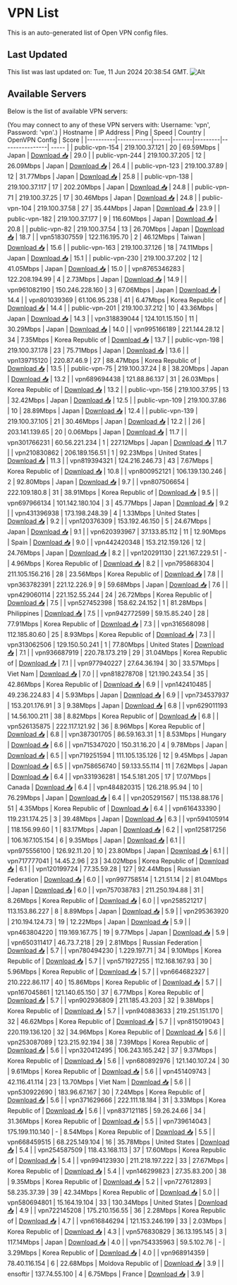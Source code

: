 # VPN List

This is an auto-generated list of Open VPN config files.

## Last Updated

This list was last updated on: Tue, 11 Jun 2024 20:38:54 GMT.
![Alt](https://repobeats.axiom.co/api/embed/186b98318ef1479477931607c1ad7d823f12451f.svg "Repobeats analytics image")

## Available Servers

Below is the list of available VPN servers:

(You may connect to any of these VPN servers with: Username: 'vpn', Password: 'vpn'.)
| Hostname | IP Address | Ping | Speed | Country | OpenVPN Config | Score |
|----------|------------|------|-------|---------|----------------| ----- |
| public-vpn-154 | 219.100.37.121 | 20 | 69.59Mbps | Japan | [Download 📥](./configs/server_0_JP.ovpn) | 29.0 |
| public-vpn-244 | 219.100.37.205 | 12 | 26.09Mbps | Japan | [Download 📥](./configs/server_1_JP.ovpn) | 26.4 |
| public-vpn-123 | 219.100.37.89 | 12 | 31.77Mbps | Japan | [Download 📥](./configs/server_2_JP.ovpn) | 25.8 |
| public-vpn-138 | 219.100.37.117 | 17 | 202.20Mbps | Japan | [Download 📥](./configs/server_3_JP.ovpn) | 24.8 |
| public-vpn-71 | 219.100.37.25 | 17 | 30.46Mbps | Japan | [Download 📥](./configs/server_4_JP.ovpn) | 24.8 |
| public-vpn-104 | 219.100.37.58 | 27 | 35.44Mbps | Japan | [Download 📥](./configs/server_5_JP.ovpn) | 23.9 |
| public-vpn-182 | 219.100.37.177 | 9 | 116.60Mbps | Japan | [Download 📥](./configs/server_6_JP.ovpn) | 20.8 |
| public-vpn-82 | 219.100.37.54 | 13 | 26.70Mbps | Japan | [Download 📥](./configs/server_7_JP.ovpn) | 18.7 |
| vpn518307559 | 122.116.195.70 | 2 | 46.12Mbps | Taiwan | [Download 📥](./configs/server_8_TW.ovpn) | 15.6 |
| public-vpn-163 | 219.100.37.126 | 18 | 74.11Mbps | Japan | [Download 📥](./configs/server_9_JP.ovpn) | 15.1 |
| public-vpn-230 | 219.100.37.202 | 12 | 41.05Mbps | Japan | [Download 📥](./configs/server_10_JP.ovpn) | 15.0 |
| vpn8765346283 | 122.208.194.99 | 4 | 2.73Mbps | Japan | [Download 📥](./configs/server_11_JP.ovpn) | 14.9 |
| vpn961082190 | 150.246.228.160 | 3 | 67.06Mbps | Japan | [Download 📥](./configs/server_12_JP.ovpn) | 14.4 |
| vpn801039369 | 61.106.95.238 | 41 | 6.47Mbps | Korea Republic of | [Download 📥](./configs/server_13_KR.ovpn) | 14.4 |
| public-vpn-201 | 219.100.37.212 | 10 | 43.36Mbps | Japan | [Download 📥](./configs/server_14_JP.ovpn) | 14.3 |
| vpn318839044 | 124.101.15.150 | 11 | 30.29Mbps | Japan | [Download 📥](./configs/server_15_JP.ovpn) | 14.0 |
| vpn995166189 | 221.144.28.12 | 34 | 7.35Mbps | Korea Republic of | [Download 📥](./configs/server_16_KR.ovpn) | 13.7 |
| public-vpn-198 | 219.100.37.178 | 23 | 75.71Mbps | Japan | [Download 📥](./configs/server_17_JP.ovpn) | 13.6 |
| vpn139715120 | 220.87.46.9 | 27 | 88.47Mbps | Korea Republic of | [Download 📥](./configs/server_18_KR.ovpn) | 13.5 |
| public-vpn-75 | 219.100.37.24 | 8 | 38.20Mbps | Japan | [Download 📥](./configs/server_19_JP.ovpn) | 13.2 |
| vpn689694438 | 121.88.86.137 | 31 | 26.03Mbps | Korea Republic of | [Download 📥](./configs/server_20_KR.ovpn) | 13.2 |
| public-vpn-156 | 219.100.37.95 | 13 | 32.42Mbps | Japan | [Download 📥](./configs/server_21_JP.ovpn) | 12.5 |
| public-vpn-109 | 219.100.37.86 | 10 | 28.89Mbps | Japan | [Download 📥](./configs/server_22_JP.ovpn) | 12.4 |
| public-vpn-139 | 219.100.37.105 | 21 | 30.46Mbps | Japan | [Download 📥](./configs/server_23_JP.ovpn) | 12.2 |
| 2i6 | 203.141.139.65 | 20 | 0.06Mbps | Japan | [Download 📥](./configs/server_24_JP.ovpn) | 11.7 |
| vpn301766231 | 60.56.221.234 | 1 | 227.12Mbps | Japan | [Download 📥](./configs/server_25_JP.ovpn) | 11.7 |
| vpn210830862 | 206.189.156.51 | 1 | 92.23Mbps | United States | [Download 📥](./configs/server_26_US.ovpn) | 11.3 |
| vpn819394321 | 124.216.246.73 | 43 | 7.67Mbps | Korea Republic of | [Download 📥](./configs/server_27_KR.ovpn) | 10.8 |
| vpn800952121 | 106.139.130.246 | 2 | 92.80Mbps | Japan | [Download 📥](./configs/server_28_JP.ovpn) | 9.7 |
| vpn807506654 | 222.109.180.8 | 31 | 38.91Mbps | Korea Republic of | [Download 📥](./configs/server_29_KR.ovpn) | 9.5 |
| vpn697966134 | 101.142.180.104 | 3 | 45.77Mbps | Japan | [Download 📥](./configs/server_30_JP.ovpn) | 9.2 |
| vpn431396938 | 173.198.248.39 | 4 | 1.33Mbps | United States | [Download 📥](./configs/server_31_US.ovpn) | 9.2 |
| vpn120376309 | 153.192.46.150 | 5 | 24.67Mbps | Japan | [Download 📥](./configs/server_32_JP.ovpn) | 9.1 |
| vpn620393967 | 37.133.85.112 | 11 | 12.90Mbps | Spain | [Download 📥](./configs/server_33_ES.ovpn) | 9.0 |
| vpn442420348 | 153.212.159.126 | 12 | 24.76Mbps | Japan | [Download 📥](./configs/server_34_JP.ovpn) | 8.2 |
| vpn120291130 | 221.167.229.51 | - | 4.96Mbps | Korea Republic of | [Download 📥](./configs/server_35_KR.ovpn) | 8.2 |
| vpn795868304 | 211.105.156.216 | 28 | 23.56Mbps | Korea Republic of | [Download 📥](./configs/server_36_KR.ovpn) | 7.8 |
| vpn363782391 | 221.12.226.9 | 9 | 59.68Mbps | Japan | [Download 📥](./configs/server_37_JP.ovpn) | 7.6 |
| vpn429060114 | 221.152.55.244 | 24 | 26.72Mbps | Korea Republic of | [Download 📥](./configs/server_38_KR.ovpn) | 7.5 |
| vpn527452398 | 158.62.24.152 | 1 | 81.28Mbps | Philippines | [Download 📥](./configs/server_39_PH.ovpn) | 7.5 |
| vpn942772599 | 59.15.85.240 | 28 | 77.91Mbps | Korea Republic of | [Download 📥](./configs/server_40_KR.ovpn) | 7.3 |
| vpn316568098 | 112.185.80.60 | 25 | 8.93Mbps | Korea Republic of | [Download 📥](./configs/server_41_KR.ovpn) | 7.3 |
| vpn313062506 | 129.150.50.241 | 1 | 77.80Mbps | United States | [Download 📥](./configs/server_42_US.ovpn) | 7.1 |
| vpn936687919 | 220.78.173.219 | 29 | 31.04Mbps | Korea Republic of | [Download 📥](./configs/server_43_KR.ovpn) | 7.1 |
| vpn977940227 | 27.64.36.194 | 30 | 33.57Mbps | Viet Nam | [Download 📥](./configs/server_44_VN.ovpn) | 7.0 |
| vpn818278708 | 121.190.243.54 | 35 | 42.86Mbps | Korea Republic of | [Download 📥](./configs/server_45_KR.ovpn) | 6.9 |
| vpn142410485 | 49.236.224.83 | 4 | 5.93Mbps | Japan | [Download 📥](./configs/server_46_JP.ovpn) | 6.9 |
| vpn734537937 | 153.201.176.91 | 3 | 9.38Mbps | Japan | [Download 📥](./configs/server_47_JP.ovpn) | 6.8 |
| vpn629011193 | 14.56.100.211 | 38 | 8.82Mbps | Korea Republic of | [Download 📥](./configs/server_48_KR.ovpn) | 6.8 |
| vpn526135875 | 222.117.121.92 | 36 | 8.96Mbps | Korea Republic of | [Download 📥](./configs/server_49_KR.ovpn) | 6.8 |
| vpn387301705 | 86.59.163.31 | 1 | 8.53Mbps | Hungary | [Download 📥](./configs/server_50_HU.ovpn) | 6.6 |
| vpn715347020 | 150.31.16.20 | 4 | 9.78Mbps | Japan | [Download 📥](./configs/server_51_JP.ovpn) | 6.5 |
| vpn719251594 | 111.105.135.126 | 12 | 9.45Mbps | Japan | [Download 📥](./configs/server_52_JP.ovpn) | 6.5 |
| vpn758656740 | 59.133.55.114 | 11 | 7.62Mbps | Japan | [Download 📥](./configs/server_53_JP.ovpn) | 6.4 |
| vpn331936281 | 154.5.181.205 | 17 | 17.07Mbps | Canada | [Download 📥](./configs/server_54_CA.ovpn) | 6.4 |
| vpn484820315 | 126.218.95.94 | 10 | 76.29Mbps | Japan | [Download 📥](./configs/server_55_JP.ovpn) | 6.4 |
| vpn205291567 | 115.138.88.176 | 51 | 4.35Mbps | Korea Republic of | [Download 📥](./configs/server_56_KR.ovpn) | 6.4 |
| vpn616433390 | 119.231.174.25 | 3 | 39.48Mbps | Japan | [Download 📥](./configs/server_57_JP.ovpn) | 6.3 |
| vpn594105914 | 118.156.99.60 | 1 | 83.17Mbps | Japan | [Download 📥](./configs/server_58_JP.ovpn) | 6.2 |
| vpn125817256 | 106.167.105.154 | 6 | 9.35Mbps | Japan | [Download 📥](./configs/server_59_JP.ovpn) | 6.1 |
| vpn975556100 | 126.92.11.20 | 10 | 23.80Mbps | Japan | [Download 📥](./configs/server_60_JP.ovpn) | 6.1 |
| vpn717777041 | 14.45.2.96 | 23 | 34.02Mbps | Korea Republic of | [Download 📥](./configs/server_61_KR.ovpn) | 6.1 |
| vpn120199724 | 77.35.59.28 | 127 | 92.44Mbps | Russian Federation | [Download 📥](./configs/server_62_RU.ovpn) | 6.0 |
| vpn997758514 | 1.21.51.14 | 2 | 81.04Mbps | Japan | [Download 📥](./configs/server_63_JP.ovpn) | 6.0 |
| vpn757038783 | 211.250.194.88 | 31 | 8.26Mbps | Korea Republic of | [Download 📥](./configs/server_64_KR.ovpn) | 6.0 |
| vpn258521217 | 113.153.86.227 | 8 | 8.89Mbps | Japan | [Download 📥](./configs/server_65_JP.ovpn) | 5.9 |
| vpn295363920 | 210.194.124.73 | 19 | 12.22Mbps | Japan | [Download 📥](./configs/server_66_JP.ovpn) | 5.9 |
| vpn463804220 | 119.169.167.75 | 19 | 9.77Mbps | Japan | [Download 📥](./configs/server_67_JP.ovpn) | 5.9 |
| vpn650311417 | 46.73.7.218 | 29 | 2.81Mbps | Russian Federation | [Download 📥](./configs/server_68_RU.ovpn) | 5.7 |
| vpn780494230 | 1.229.197.71 | 34 | 9.10Mbps | Korea Republic of | [Download 📥](./configs/server_69_KR.ovpn) | 5.7 |
| vpn571927255 | 112.168.167.93 | 30 | 5.96Mbps | Korea Republic of | [Download 📥](./configs/server_70_KR.ovpn) | 5.7 |
| vpn664682327 | 210.222.86.117 | 40 | 15.86Mbps | Korea Republic of | [Download 📥](./configs/server_71_KR.ovpn) | 5.7 |
| vpn167045861 | 121.140.65.150 | 37 | 6.77Mbps | Korea Republic of | [Download 📥](./configs/server_72_KR.ovpn) | 5.7 |
| vpn902936809 | 211.185.43.203 | 32 | 9.38Mbps | Korea Republic of | [Download 📥](./configs/server_73_KR.ovpn) | 5.7 |
| vpn940883633 | 219.251.151.170 | 32 | 46.62Mbps | Korea Republic of | [Download 📥](./configs/server_74_KR.ovpn) | 5.7 |
| vpn815019043 | 220.119.136.120 | 32 | 34.96Mbps | Korea Republic of | [Download 📥](./configs/server_75_KR.ovpn) | 5.6 |
| vpn253087089 | 123.215.92.194 | 38 | 7.39Mbps | Korea Republic of | [Download 📥](./configs/server_76_KR.ovpn) | 5.6 |
| vpn320412495 | 106.243.165.242 | 37 | 9.37Mbps | Korea Republic of | [Download 📥](./configs/server_77_KR.ovpn) | 5.6 |
| vpn680892976 | 121.140.107.24 | 30 | 9.61Mbps | Korea Republic of | [Download 📥](./configs/server_78_KR.ovpn) | 5.6 |
| vpn451409743 | 42.116.41.114 | 23 | 13.70Mbps | Viet Nam | [Download 📥](./configs/server_79_VN.ovpn) | 5.6 |
| vpn530922690 | 183.96.67.167 | 30 | 7.24Mbps | Korea Republic of | [Download 📥](./configs/server_80_KR.ovpn) | 5.6 |
| vpn371629666 | 222.111.18.184 | 31 | 3.33Mbps | Korea Republic of | [Download 📥](./configs/server_81_KR.ovpn) | 5.6 |
| vpn837121185 | 59.26.24.66 | 34 | 31.36Mbps | Korea Republic of | [Download 📥](./configs/server_82_KR.ovpn) | 5.5 |
| vpn739614043 | 175.199.110.140 | - | 8.54Mbps | Korea Republic of | [Download 📥](./configs/server_83_KR.ovpn) | 5.5 |
| vpn668459515 | 68.225.149.104 | 16 | 35.78Mbps | United States | [Download 📥](./configs/server_84_US.ovpn) | 5.4 |
| vpn254587509 | 118.43.168.113 | 37 | 17.60Mbps | Korea Republic of | [Download 📥](./configs/server_85_KR.ovpn) | 5.4 |
| vpn994123930 | 211.218.197.222 | 33 | 27.67Mbps | Korea Republic of | [Download 📥](./configs/server_86_KR.ovpn) | 5.4 |
| vpn146299823 | 27.35.83.200 | 38 | 9.35Mbps | Korea Republic of | [Download 📥](./configs/server_87_KR.ovpn) | 5.2 |
| vpn727612893 | 58.235.37.39 | 39 | 42.34Mbps | Korea Republic of | [Download 📥](./configs/server_88_KR.ovpn) | 5.0 |
| vpn580694801 | 15.164.19.104 | 33 | 130.34Mbps | United States | [Download 📥](./configs/server_89_US.ovpn) | 4.9 |
| vpn722145208 | 175.210.156.55 | 36 | 2.28Mbps | Korea Republic of | [Download 📥](./configs/server_90_KR.ovpn) | 4.7 |
| vpn616846294 | 121.153.246.199 | 33 | 2.03Mbps | Korea Republic of | [Download 📥](./configs/server_91_KR.ovpn) | 4.3 |
| vpn576830829 | 36.13.195.145 | 3 | 117.14Mbps | Japan | [Download 📥](./configs/server_92_JP.ovpn) | 4.0 |
| vpn754335963 | 59.5.102.76 | - | 3.29Mbps | Korea Republic of | [Download 📥](./configs/server_93_KR.ovpn) | 4.0 |
| vpn968914359 | 78.40.116.154 | 6 | 22.68Mbps | Moldova Republic of | [Download 📥](./configs/server_94_MD.ovpn) | 3.9 |
| ensoftir | 137.74.55.100 | 4 | 6.75Mbps | France | [Download 📥](./configs/server_95_FR.ovpn) | 3.9 |
